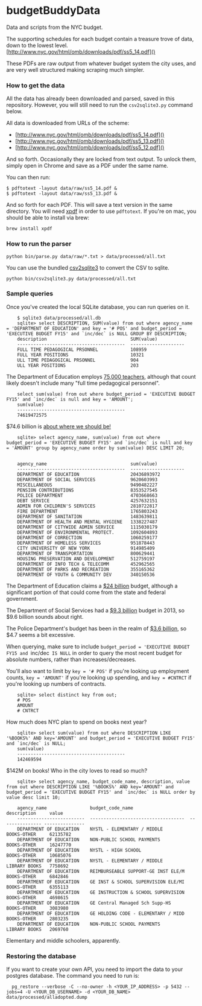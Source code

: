 budgetBuddyData
===============

Data and scripts from the NYC budget.

The supporting schedules for each budget contain a treasure trove of data, down
to the lowest level.  [http://www.nyc.gov/html/omb/downloads/pdf/ss5_14.pdf]()

These PDFs are raw output from whatever budget system the city uses, and are
very well structured making scraping much simpler.

### How to get the data

All the data has already been downloaded and parsed, saved in this repository.
However, you will still need to run the `csv2sqlite3.py` command below.

All data is downloaded from URLs of the scheme:

 * [http://www.nyc.gov/html/omb/downloads/pdf/ss5_14.pdf]()
 * [http://www.nyc.gov/html/omb/downloads/pdf/ss5_13.pdf]()
 * [http://www.nyc.gov/html/omb/downloads/pdf/ss5_12.pdf]()

And so forth.  Occasionally they are locked from text output.  To unlock them,
simply open in Chrome and save as a PDF under the same name.

You can then run:

```
$ pdftotext -layout data/raw/ss5_14.pdf &
$ pdftotext -layout data/raw/ss5_13.pdf &
```

And so forth for each PDF. This will save a text version in the same directory.
You will need [xpdf](https://en.wikipedia.org/wiki/Xpdf) in order to use
`pdftotext`.  If you're on mac, you should be able to install via brew:

`brew install xpdf`

### How to run the parser

`python bin/parse.py data/raw/*.txt > data/processed/all.txt`

You can use the bundled [csv2sqlite3](https://github.com/talos/csv2sqlite3) to
convert the CSV to sqlite.

`python bin/csv2sqlite3.py data/processed/all.txt`

### Sample queries

Once you've created the local SQLite database, you can run queries on it.

```
    $ sqlite3 data/processed/all.db
    sqlite> select DESCRIPTION, SUM(value) from out where agency_name = 'DEPARTMENT OF EDUCATION' and key = '# POS' and budget_period = 'EXECUTIVE BUDGET FY15' and `inc/dec` is NULL GROUP BY DESCRIPTION;
    description                               SUM(value)
    ----------------------------------------  --------------------
    FULL TIME PEDAGOGICAL PRSONNEL            108959
    FULL YEAR POSITIONS                       10321
    ULL TIME PEDAGOGICAL PRSONNEL             904
    ULL YEAR POSITIONS                        203
```

The Department of Education employs [75,000 teachers](http://schools.nyc.gov/AboutUs/default.htm),
although that count likely doesn't include many "full time pedagogical
personnel".

```
    select sum(value) from out where budget_period = 'EXECUTIVE BUDGET FY15' and `inc/dec` is null and key = 'AMOUNT';
    sum(value)
    ----------------------------------------
    74619472575
```

$74.6 billion is [about where we should be!](http://www.therepublic.com/view/story/fdb1b34d1c6943d4bfcce37b63fb5491/US--NYC-Budget)

```
    sqlite> select agency_name, sum(value) from out where budget_period = 'EXECUTIVE BUDGET FY15' and `inc/dec` is null and key = 'AMOUNT' group by agency_name order by sum(value) DESC LIMIT 20;


    agency_name                               sum(value)
    ----------------------------------------  --------------------
    DEPARTMENT OF EDUCATION                   20436893972
    DEPARTMENT OF SOCIAL SERVICES             9620603993
    MISCELLANEOUS                             9490482227
    PENSION CONTRIBUTIONS                     8353527545
    POLICE DEPARTMENT                         4703668663
    DEBT SERVICE                              4257632151
    ADMIN FOR CHILDREN'S SERVICES             2810722817
    FIRE DEPARTMENT                           1765803243
    DEPARTMENT OF SANITATION                  1483639811
    DEPARTMENT OF HEALTH AND MENTAL HYGIENE   1338227487
    DEPARTMENT OF CITYWIDE ADMIN SERVICE      1115030179
    DEPARTMENT OF ENVIRONMENTAL PROTECT.      1092604893
    DEPARTMENT OF CORRECTION                  1060259177
    DEPARTMENT OF HOMELESS SERVICES           951878443
    CITY UNIVERSITY OF NEW YORK               914985409
    DEPARTMENT OF TRANSPORTATION              800629441
    HOUSING PRESERVATION AND DEVELOPMENT      512759197
    DEPARTMENT OF INFO TECH & TELECOMM        452962565
    DEPARTMENT OF PARKS AND RECREATION        355165362
    DEPARTMENT OF YOUTH & COMMUNITY DEV       340150536
```

The Department of Education claims a [$24 billion](http://schools.nyc.gov/AboutUs/default.htm)
budget, although a significant portion of that could come from the state and
federal government.

The Department of Social Services had a [$9.3
billion](https://en.wikipedia.org/wiki/New_York_City_Human_Resources_Administration)
budget in 2013, so $9.6 billion sounds about right.

The Police Department's budget has been in the realm of [$3.6
billion](https://en.wikipedia.org/wiki/NYPD), so $4.7 seems a bit excessive.

When querying, make sure to include `budget_period = 'EXECUTIVE BUDGET FY15 and
`inc/dec` IS NULL` in order to query the most recent budget for absolute
numbers, rather than increases/decreases.

You'll also want to limit by `key = '# POS'` if you're looking up employment
counts, `key = 'AMOUNT'` if you're looking up spending, and `key = #CNTRCT`
if you're looking up numbers of contracts.

```
    sqlite> select distinct key from out;
    # POS
    AMOUNT
    # CNTRCT
```

How much does NYC plan to spend on books next year?

```
    sqlite> select sum(value) from out where DESCRIPTION LIKE '%BOOKS%' AND key='AMOUNT' and budget_period = 'EXECUTIVE BUDGET FY15' and `inc/dec` is NULL;
    sum(value)
    ----------------------------------------
    142469594
```

$142M on books!  Who in the city loves to read so much?

```
    sqlite> select agency_name, budget_code_name, description, value from out where DESCRIPTION LIKE '%BOOKS%' AND key='AMOUNT' and budget_period = 'EXECUTIVE BUDGET FY15' and `inc/dec` is NULL order by value desc limit 10;

    agency_name                budget_code_name                     description     value
    -------------------------  -----------------------------------  --------------- ---------------
    DEPARTMENT OF EDUCATION    NYSTL - ELEMENTARY / MIDDLE          BOOKS-OTHER     62135782
    DEPARTMENT OF EDUCATION    NON-PUBLIC SCHOOL PAYMENTS           BOOKS-OTHER     16247770
    DEPARTMENT OF EDUCATION    NYSTL - HIGH SCHOOL                  BOOKS-OTHER     10685076
    DEPARTMENT OF EDUCATION    NYSTL - ELEMENTARY / MIDDLE          LIBRARY BOOKS   7758692
    DEPARTMENT OF EDUCATION    REIMBURSEABLE SUPPORT-GE INST ELE/M  BOOKS-OTHER     6842846
    DEPARTMENT OF EDUCATION    GE INST & SCHOOL SUPERVISION ELE/MI  BOOKS-OTHER     6355113
    DEPARTMENT OF EDUCATION    GE INSTRUCTION & SCHOOL SUPERVISION  BOOKS-OTHER     4698615
    DEPARTMENT OF EDUCATION    GE Central Managed Sch Supp-HS       BOOKS-OTHER     3083980
    DEPARTMENT OF EDUCATION    GE HOLDING CODE - ELEMENTARY / MIDD  BOOKS-OTHER     2803235
    DEPARTMENT OF EDUCATION    NON-PUBLIC SCHOOL PAYMENTS           LIBRARY BOOKS   2069760
```

Elementary and middle schoolers, apparently.


### Restoring the database

If you want to create your own API, you need to import the data to your postgres database. The command you need to run is:

```
  pg_restore --verbose -C --no-owner -h <YOUR_IP_ADDRESS> -p 5432 --jobs=4 -U <YOUR_DB_USERNAME> -d <YOUR_DB_NAME> data/processed/alladopted.dump
```
